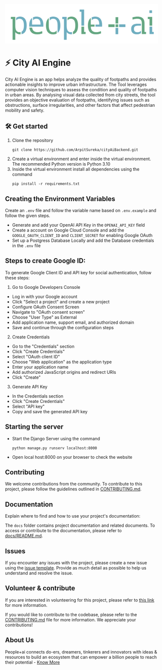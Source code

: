 
![](/static/peopleplusai.png "Open Cloud Compute")

# ⚡ City AI Engine
City AI Engine is an app helps analyze the quality of footpaths and provides actionable insights to improve urban infrastructure. The Tool leverages computer vision techniques to assess the condition and quality of footpaths in urban areas. By analysing visual data collected from city streets, the tool provides an objective evaluation of footpaths, identifying issues such as obstructions, surface irregularities, and other factors that affect pedestrian mobility and safety.

## 🛠 Get started

1. Clone the repository
   ```
   git clone https://github.com/ArpitSureka/cityAiBackend.git
   ```
2. Create a virtual environment and enter inside the virtual environment. The recommended Python version is Python 3.10
4. Inside the virtual environment install all dependencies using the command
   ```
   pip install -r requirements.txt
   ```

## Creating the Environment Variables
Create an `.env` file and follow the variable name based on `.env.example` and follow the given steps.
- Generate and add your OpenAI API Key in the `OPENAI_API_KEY` field
- Create a account on Google Cloud Console and add the `GOOGLE_OAUTH_CLIENT_ID` and `CLIENT_SECRET` for enabling Google OAuth
- Set up a Postgress Database Locally and add the Database credentials in the `.env` file

## Steps to create Google ID:
To generate Google Client ID and API key for social authentication, follow these steps:
1. Go to Google Developers Console
 - Log in with your Google account
 - Click "Select a project" and create a new project
 - Configure OAuth Consent Screen
 - Navigate to "OAuth consent screen"
 - Choose "User Type" as External
 - Add application name, support email, and authorized domain
 - Save and continue through the configuration steps
2. Create Credentials
 - Go to the "Credentials" section
 - Click "Create Credentials"
 - Select "OAuth client ID"
 - Choose "Web application" as the application type
 - Enter your application name
 - Add authorized JavaScript origins and redirect URIs
 - Click "Create"
3. Generate API Key
 - In the Credentials section
 - Click "Create Credentials"
 - Select "API key"
 - Copy and save the generated API key

## Starting the server
- Start the Django Server using the command
  ```
  python manage.py runserv localhost:8000
  ```
- Open local host:8000 on your browser to check the website



## Contributing


We welcome contributions from the community. To contribute to this project, please follow the guidelines outlined in [CONTRIBUTING.md](.github/CONTRIBUTING.md).

## Documentation

Explain where to find and how to use your project's documentation:

The `docs` folder contains project documentation and related documents. To access or contribute to the documentation, please refer to [docs/README.md](docs/README.md).

## Issues
If you encounter any issues with the project, please create a new issue using the [issue template](.github/ISSUE_TEMPLATE.md). Provide as much detail as possible to help us understand and resolve the issue.


## Volunteer & contribute

If you are interested in volunteering for this project, please refer to [this link](https://peopleplus.ai/volunteer) for more information. 

If you would like to contribute to the codebase, please refer to the [CONTRIBUTING.md](.github/CONTRIBUTING.md) file for more information. We appreciate your contributions!


## About Us

People+ai connects do-ers, dreamers, tinkerers and innovators with ideas & resources to build an ecosystem that can empower a billion people to reach their potential - [Know More](https://peopleplus.ai/)




